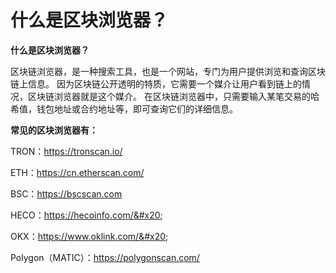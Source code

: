 # 什么是区块浏览器？

**什么是区块浏览器？**

区块链浏览器，是一种搜索工具，也是一个网站，专门为用户提供浏览和查询区块链上信息。 因为区块链公开透明的特质，它需要一个媒介让用户看到链上的情况，区块链浏览器就是这个媒介。 在区块链浏览器中，只需要输入某笔交易的哈希值，钱包地址或合约地址等，即可查询它们的详细信息。



**常见的区块浏览器有：**

TRON：[https://tronscan.io/ ](https://tronscan.io)

ETH：[https://cn.etherscan.com/ ](https://cn.etherscan.com)

BSC：[https://bscscan.com ](https://bscscan.com)

HECO：https://hecoinfo.com/&#x20;

OKX：https://www.oklink.com/&#x20;

Polygon（MATIC）：https://polygonscan.com/
